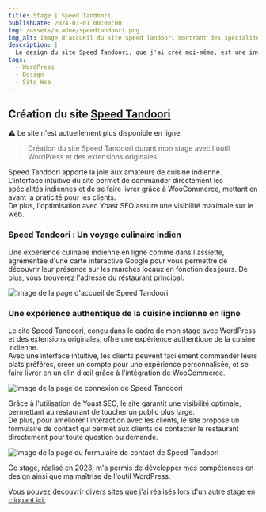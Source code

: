 ```yaml
---
title: Stage | Speed Tandoori
publishDate: 2024-03-01 00:00:00
img: /assets/aLaUne/speedtandoori.png
img_alt: Image d'accueil du site Speed Tandoori montrant des spécialités indiennes
description: |
  Le design du site Speed Tandoori, que j'ai créé moi-même, est une invitation visuelle à l'Inde, alliant élégance et authenticité.
tags:
  - WordPress
  - Design
  - Site Web
---
```

## Création du site <a href="https://www.google.com/maps/place/Asia+Naan/@45.7841722,4.8875376,17z/data=!3m1!4b1!4m6!3m5!1s0x47f4c130b88bc227:0x11f0351c32d902d7!8m2!3d45.7841722!4d4.8875376!16s%2Fg%2F11sr_y9ttl?entry=ttu" target="_blank" rel="noreferrer">Speed Tandoori </a>

⚠️ Le site n'est actuellement plus disponible en ligne.

> Création du site Speed Tandoori durant mon stage avec l'outil WordPress et des extensions originales

Speed Tandoori apporte la joie aux amateurs de cuisine indienne. <br>L'interface intuitive du site permet de commander directement les spécialités indiennes et de se faire livrer grâce à WooCommerce, mettant en avant la praticité pour les clients. <br>De plus, l'optimisation avec Yoast SEO assure une visibilité maximale sur le web.

### Speed Tandoori : Un voyage culinaire indien
Une expérience culinaire indienne en ligne comme dans l'assiette, agrémentée d'une carte interactive Google pour vous permettre de découvrir leur présence sur les marchés locaux en fonction des jours. De plus, vous trouverez l'adresse du réstaurant principal.

![Image de la page d'accueil de Speed Tandoori](/assets/speedTandoori/CarteInteractive.png)

### Une expérience authentique de la cuisine indienne en ligne

Le site Speed Tandoori, conçu dans le cadre de mon stage avec WordPress et des extensions originales, offre une expérience authentique de la cuisine indienne. <br>Avec une interface intuitive, les clients peuvent facilement commander leurs plats préférés, créer un compte pour une expérience personnalisée, et se faire livrer en un clin d'œil grâce à l'intégration de WooCommerce. <br>

![Image de la page de connexion de Speed Tandoori](/assets/speedTandoori/Connexion.png)

Grâce à l'utilisation de Yoast SEO, le site garantit une visibilité optimale, permettant au restaurant de toucher un public plus large. <br>De plus, pour améliorer l'interaction avec les clients, le site propose un formulaire de contact qui permet aux clients de contacter le restaurant directement pour toute question ou demande.

![Image de la page du formulaire de contact de Speed Tandoori](/assets/speedTandoori/FormulaireContact.png)

Ce stage, réalisé en 2023, m'a permis de développer mes compétences en design ainsi que ma maîtrise de l'outil WordPress.

<a href="/work/projetwebatheart">Vous pouvez découvrir divers sites que j'ai réalisés lors d'un autre stage en cliquant ici.</a>